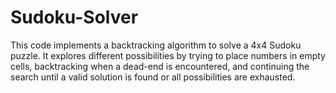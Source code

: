 # Sudoku-Solver
This code implements a backtracking algorithm to solve a 4x4 Sudoku puzzle. It explores different possibilities by trying to place numbers in empty cells, backtracking when a dead-end is encountered, and continuing the search until a valid solution is found or all possibilities are exhausted.
